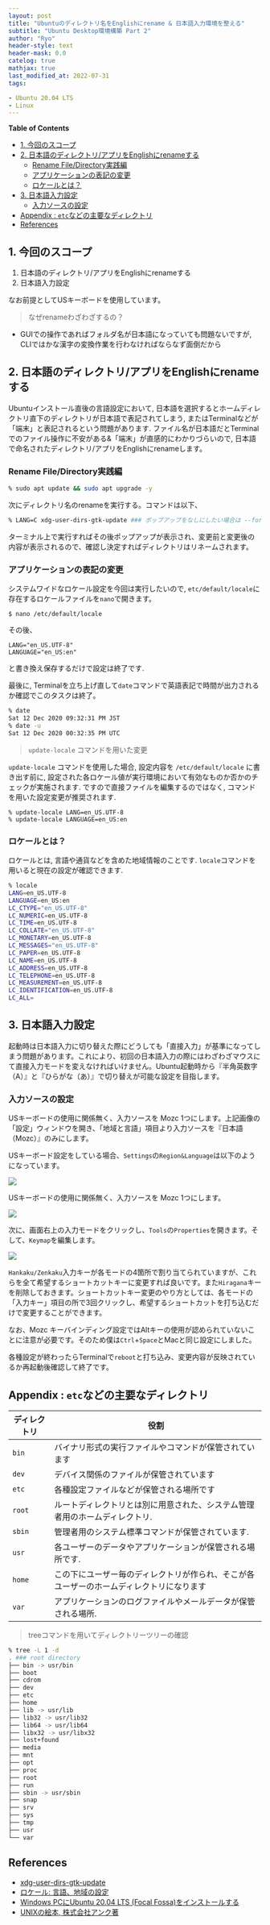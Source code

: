 ```yaml
---
layout: post
title: "Ubuntuのディレクトリ名をEnglishにrename & 日本語入力環境を整える"
subtitle: "Ubuntu Desktop環境構築 Part 2"
author: "Ryo"
header-style: text
header-mask: 0.0
catelog: true
mathjax: true
last_modified_at: 2022-07-31 
tags:

- Ubuntu 20.04 LTS
- Linux
---
```



**Table of Contents**
<!-- START doctoc generated TOC please keep comment here to allow auto update -->
<!-- DON'T EDIT THIS SECTION, INSTEAD RE-RUN doctoc TO UPDATE -->

- [1. 今回のスコープ](#1-%E4%BB%8A%E5%9B%9E%E3%81%AE%E3%82%B9%E3%82%B3%E3%83%BC%E3%83%97)
- [2. 日本語のディレクトリ/アプリをEnglishにrenameする](#2-%E6%97%A5%E6%9C%AC%E8%AA%9E%E3%81%AE%E3%83%87%E3%82%A3%E3%83%AC%E3%82%AF%E3%83%88%E3%83%AA%E3%82%A2%E3%83%97%E3%83%AA%E3%82%92english%E3%81%ABrename%E3%81%99%E3%82%8B)
  - [Rename File/Directory実践編](#rename-filedirectory%E5%AE%9F%E8%B7%B5%E7%B7%A8)
  - [アプリケーションの表記の変更](#%E3%82%A2%E3%83%97%E3%83%AA%E3%82%B1%E3%83%BC%E3%82%B7%E3%83%A7%E3%83%B3%E3%81%AE%E8%A1%A8%E8%A8%98%E3%81%AE%E5%A4%89%E6%9B%B4)
  - [ロケールとは？](#%E3%83%AD%E3%82%B1%E3%83%BC%E3%83%AB%E3%81%A8%E3%81%AF)
- [3. 日本語入力設定](#3-%E6%97%A5%E6%9C%AC%E8%AA%9E%E5%85%A5%E5%8A%9B%E8%A8%AD%E5%AE%9A)
  - [入力ソースの設定](#%E5%85%A5%E5%8A%9B%E3%82%BD%E3%83%BC%E3%82%B9%E3%81%AE%E8%A8%AD%E5%AE%9A)
- [Appendix : `etc`などの主要なディレクトリ](#appendix--etc%E3%81%AA%E3%81%A9%E3%81%AE%E4%B8%BB%E8%A6%81%E3%81%AA%E3%83%87%E3%82%A3%E3%83%AC%E3%82%AF%E3%83%88%E3%83%AA)
- [References](#references)

<!-- END doctoc generated TOC please keep comment here to allow auto update -->

## 1. 今回のスコープ

1. 日本語のディレクトリ/アプリをEnglishにrenameする
2. 日本語入力設定

なお前提としてUSキーボードを使用しています。

> なぜrenameわざわざするの？

- GUIでの操作であればフォルダ名が日本語になっていても問題ないですが, CLIではかな漢字の変換作業を行わなければならなず面倒だから


## 2. 日本語のディレクトリ/アプリをEnglishにrenameする

Ubuntuインストール直後の言語設定において, 日本語を選択するとホームディレクトリ直下のディレクトリが日本語で表記されてしまう, またはTerminalなどが「端末」と表記されるという問題があります. ファイル名が日本語だとTerminalでのファイル操作に不安がある&「端末」が直感的にわかりづらいので, 日本語で命名されたディレクトリ/アプリをEnglishにrenameします。

### Rename File/Directory実践編

```zsh
% sudo apt update && sudo apt upgrade -y
```

次にディレクトリ名のrenameを実行する。コマンドは以下、

```zsh
% LANG=C xdg-user-dirs-gtk-update ### ポップアップをなしにしたい場合は --force オプションを加える
```

ターミナル上で実行すればその後ポップアップが表示され、変更前と変更後の内容が表示されるので、確認し決定すればディレクトリはリネームされます。

### アプリケーションの表記の変更

システムワイドなロケール設定を今回は実行したいので, `etc/default/locale`に存在するロケールファイルを`nano`で開きます。

```
$ nano /etc/default/locale
```

その後、

```
LANG="en_US.UTF-8"
LANGUAGE="en_US:en"
```

と書き換え保存するだけで設定は終了です.

最後に, Terminalを立ち上げ直して`date`コマンドで英語表記で時間が出力されるか確認でこのタスクは終了。

```zsh
% date
Sat 12 Dec 2020 09:32:31 PM JST
% date -u
Sat 12 Dec 2020 00:32:35 PM UTC
```

> `update-locale` コマンドを用いた変更

`update-locale` コマンドを使用した場合, 設定内容を `/etc/default/locale` に書き出す前に,
設定された各ロケール値が実行環境において有効なものか否かのチェックが実施されます.
ですので直接ファイルを編集するのではなく, コマンドを用いた設定変更が推奨されます.

```
% update-locale LANG=en_US.UTF-8
% update-locale LANGUAGE=en_US:en
```

### ロケールとは？

ロケールとは, 言語や通貨などを含めた地域情報のことです. `locale`コマンドを用いると現在の設定が確認できます.

```zsh
% locale
LANG=en_US.UTF-8
LANGUAGE=en_US:en
LC_CTYPE="en_US.UTF-8"
LC_NUMERIC=en_US.UTF-8
LC_TIME=en_US.UTF-8
LC_COLLATE="en_US.UTF-8"
LC_MONETARY=en_US.UTF-8
LC_MESSAGES="en_US.UTF-8"
LC_PAPER=en_US.UTF-8
LC_NAME=en_US.UTF-8
LC_ADDRESS=en_US.UTF-8
LC_TELEPHONE=en_US.UTF-8
LC_MEASUREMENT=en_US.UTF-8
LC_IDENTIFICATION=en_US.UTF-8
LC_ALL=
```

## 3. 日本語入力設定

起動時は日本語入力に切り替えた際にどうしても「直接入力」が基準になってしまう問題があります。これにより、初回の日本語入力の際にはわざわざマウスにて直接入力モードを変えなければいけません。Ubuntu起動時から『半角英数字（A）』と『ひらがな（あ）』で切り替えが可能な設定を目指します。

### 入力ソースの設定

USキーボードの使用に関係無く、入力ソースを Mozc 1つにします。上記画像の「設定」ウィンドウを開き、「地域と言語」項目より入力ソースを『日本語（Mozc）』のみにします。

USキーボード設定をしている場合、`Settings`の`Region&Language`は以下のようになっています。

<img src="https://github.com/ryonakimageserver/omorikaizuka/blob/master/linux/installer/20201209_ubuntu_japanese_01.png?raw=true">

USキーボードの使用に関係無く、入力ソースを Mozc 1つにします。

<img src="https://github.com/ryonakimageserver/omorikaizuka/blob/master/linux/installer/20201209_ubuntu_japanese_02.png?raw=true">

次に、画面右上の入力モードをクリックし、`Tools`の`Properties`を開きます。そして、`Keymap`を編集します。

<img src="https://github.com/ryonakimageserver/omorikaizuka/blob/master/linux/installer/20201209_ubuntu_japanese_03.png?raw=true">

`Hankaku/Zenkaku`入力キーが各モードの4箇所で割り当てられていますが、これらを全て希望するショートカットキーに変更すれば良いです。また`Hiragana`キーを削除しておきます。ショートカットキー変更のやり方としては、各モードの「入力キー」項目の所で3回クリックし、希望するショートカットを打ち込むだけで変更することができます。

なお、Mozc キーバインディング設定ではAltキーの使用が認められていないことに注意が必要です。そのため僕は`Ctrl`+`Space`とMacと同じ設定にしました。

各種設定が終わったらTerminalで`reboot`と打ち込み、変更内容が反映されているか再起動後確認して終了です。

## Appendix : `etc`などの主要なディレクトリ

|ディレクトリ|役割|
|---|---|
|`bin`|バイナリ形式の実行ファイルやコマンドが保管されています|
|`dev`|デバイス関係のファイルが保管されています|
|`etc`|各種設定ファイルなどが保管される場所です|
|`root`|ルートディレクトリとは別に用意された、システム管理者用のホームディレクトリ.|
|`sbin`|管理者用のシステム標準コマンドが保管されています.|
|`usr`|各ユーザーのデータやアプリケーションが保管される場所です.|
|`home`|この下にユーザー毎のディレクトリが作られ、そこが各ユーザーのホームディレクトリになります|
|`var`|アプリケーションのログファイルやメールデータが保管される場所.|

> treeコマンドを用いてディレクトリーツリーの確認

```zsh
% tree -L 1 -d  
. ### root directory
├── bin -> usr/bin
├── boot
├── cdrom
├── dev
├── etc
├── home
├── lib -> usr/lib
├── lib32 -> usr/lib32
├── lib64 -> usr/lib64
├── libx32 -> usr/libx32
├── lost+found
├── media
├── mnt
├── opt
├── proc
├── root
├── run
├── sbin -> usr/sbin
├── snap
├── srv
├── sys
├── tmp
├── usr
└── var

```

References
------

- [xdg-user-dirs-gtk-update](https://gitlab.gnome.org/GNOME/xdg-user-dirs-gtk)
- [ロケール: 言語、地域の設定](hhttps://memo.open-code.club/Linux/locale.html)
- [Windows PCにUbuntu 20.04 LTS (Focal Fossa)をインストールする](https://ryonakagami.github.io/2020/12/07/ubuntu-setup/)
- [UNIXの絵本, 株式会社アンク著](https://www.shoeisha.co.jp/book/detail/4798109339)
